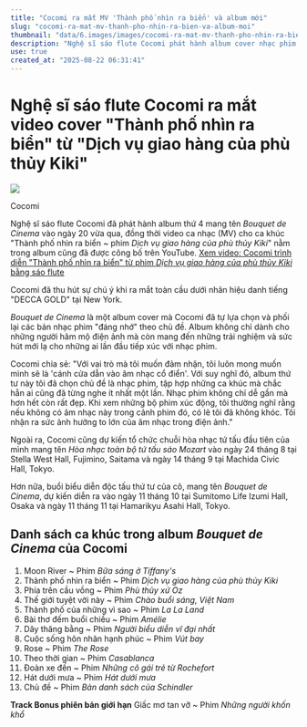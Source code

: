 ```yaml
---
title: "Cocomi ra mắt MV 'Thành phố nhìn ra biển' và album mới"
slug: "cocomi-ra-mat-mv-thanh-pho-nhin-ra-bien-va-album-moi"
thumbnail: "data/6.images/images/cocomi-ra-mat-mv-thanh-pho-nhin-ra-bien-va-album-moi.webp"
description: "Nghệ sĩ sáo flute Cocomi phát hành album cover nhạc phim Bouquet de Cinema và MV 'Thành phố nhìn ra biển' từ phim Dịch vụ giao hàng của phù thủy Kiki. Cô mong muốn âm nhạc của mình sẽ là cánh cửa đưa khán giả đến với âm nhạc cổ điển."
use: true
created_at: "2025-08-22 06:31:41"
---
```


# Nghệ sĩ sáo flute Cocomi ra mắt video cover "Thành phố nhìn ra biển" từ "Dịch vụ giao hàng của phù thủy Kiki"

![](/images/20250821-00000357-oric-000-1-view.webp)

Cocomi

Nghệ sĩ sáo flute Cocomi đã phát hành album thứ 4 mang tên *Bouquet de Cinema* vào ngày 20 vừa qua, đồng thời video ca nhạc (MV) cho ca khúc "Thành phố nhìn ra biển ~ phim *Dịch vụ giao hàng của phù thủy Kiki*" nằm trong album cũng đã được công bố trên YouTube.
[Xem video: Cocomi trình diễn "Thành phố nhìn ra biển" từ phim *Dịch vụ giao hàng của phù thủy Kiki* bằng sáo flute](https://www.oricon.co.jp/news/2402230/embed/video/?anc=271&utm_source=headlines.yahoo.co.jp&utm_content=%2Fhl%3Fa%3D20250821-00000357-oric-ent&utm_medium=referral)

Cocomi đã thu hút sự chú ý khi ra mắt toàn cầu dưới nhãn hiệu danh tiếng "DECCA GOLD" tại New York.

*Bouquet de Cinema* là một album cover mà Cocomi đã tự lựa chọn và phối lại các bản nhạc phim "đáng nhớ" theo chủ đề. Album không chỉ dành cho những người hâm mộ điện ảnh mà còn mang đến những trải nghiệm và sức hút mới lạ cho những ai lần đầu tiếp xúc với nhạc phim.

Cocomi chia sẻ: "Với vai trò mà tôi muốn đảm nhận, tôi luôn mong muốn mình sẽ là 'cánh cửa dẫn vào âm nhạc cổ điển'. Với suy nghĩ đó, album thứ tư này tôi đã chọn chủ đề là nhạc phim, tập hợp những ca khúc mà chắc hẳn ai cũng đã từng nghe ít nhất một lần. Nhạc phim không chỉ dễ gần mà hơn hết còn rất đẹp. Khi xem những bộ phim xúc động, tôi thường nghĩ rằng nếu không có âm nhạc này trong cảnh phim đó, có lẽ tôi đã không khóc. Tôi nhận ra sức ảnh hưởng to lớn của âm nhạc trong điện ảnh."

Ngoài ra, Cocomi cũng dự kiến tổ chức chuỗi hòa nhạc tứ tấu đầu tiên của mình mang tên *Hòa nhạc toàn bộ tứ tấu sáo Mozart* vào ngày 24 tháng 8 tại Stella West Hall, Fujimino, Saitama và ngày 14 tháng 9 tại Machida Civic Hall, Tokyo.

Hơn nữa, buổi biểu diễn độc tấu thứ tư của cô, mang tên *Bouquet de Cinema*, dự kiến diễn ra vào ngày 11 tháng 10 tại Sumitomo Life Izumi Hall, Osaka và ngày 11 tháng 11 tại Hamarikyu Asahi Hall, Tokyo.

## Danh sách ca khúc trong album *Bouquet de Cinema* của Cocomi

1.  Moon River ~ Phim *Bữa sáng ở Tiffany's*
2.  Thành phố nhìn ra biển ~ Phim *Dịch vụ giao hàng của phù thủy Kiki*
3.  Phía trên cầu vồng ~ Phim *Phù thủy xứ Oz*
4.  Thế giới tuyệt vời này ~ Phim *Chào buổi sáng, Việt Nam*
5.  Thành phố của những vì sao ~ Phim *La La Land*
6.  Bài thơ đếm buổi chiều ~ Phim *Amélie*
7.  Dây thăng bằng ~ Phim *Người biểu diễn vĩ đại nhất*
8.  Cuộc sống hôn nhân hạnh phúc ~ Phim *Vút bay*
9.  Rose ~ Phim *The Rose*
10. Theo thời gian ~ Phim *Casablanca*
11. Đoàn xe đến ~ Phim *Những cô gái trẻ từ Rochefort*
12. Hát dưới mưa ~ Phim *Hát dưới mưa*
13. Chủ đề ~ Phim *Bản danh sách của Schindler*

**Track Bonus phiên bản giới hạn**
Giấc mơ tan vỡ ~ Phim *Những người khốn khổ*